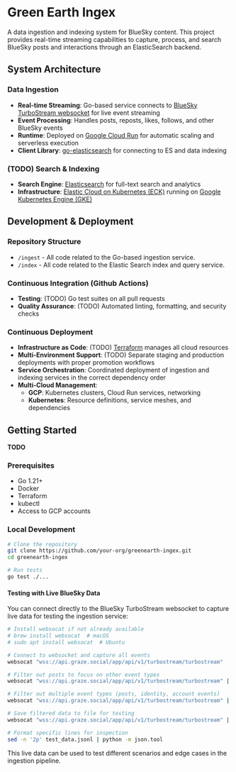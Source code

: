 # Green Earth Ingex

A data ingestion and indexing system for BlueSky content. This project provides real-time streaming capabilities to capture, process, and search BlueSky posts and interactions through an ElasticSearch backend.

## System Architecture

### Data Ingestion
- **Real-time Streaming**: Go-based service connects to [BlueSky TurboStream websocket](https://www.graze.social/docs/graze-turbostream) for live event streaming
- **Event Processing**: Handles posts, reposts, likes, follows, and other BlueSky events
- **Runtime**: Deployed on [Google Cloud Run](https://cloud.google.com/run/docs) for automatic scaling and serverless execution
- **Client Library**: [go-elasticsearch](https://pkg.go.dev/github.com/elastic/go-elasticsearch/v9) for connecting to ES and data indexing

### (TODO) Search & Indexing
- **Search Engine**: [Elasticsearch](https://www.elastic.co/docs/solutions/search) for full-text search and analytics
- **Infrastructure**: [Elastic Cloud on Kubernetes (ECK)](https://www.elastic.co/docs/deploy-manage/deploy/cloud-on-k8s#eck-overview) running on [Google Kubernetes Engine (GKE)](https://cloud.google.com/kubernetes-engine/docs?hl=en_US)

## Development & Deployment

### Repository Structure

- `/ingest` - All code related to the Go-based ingestion service.
- `/index` - All code related to the Elastic Search index and query service.

### Continuous Integration (Github Actions)
- **Testing**: (TODO) Go test suites on all pull requests
- **Quality Assurance**: (TODO) Automated linting, formatting, and security checks

### Continuous Deployment
- **Infrastructure as Code**: (TODO) [Terraform](https://developer.hashicorp.com/terraform/intro/use-cases) manages all cloud resources
- **Multi-Environment Support**: (TODO) Separate staging and production deployments with proper promotion workflows
- **Service Orchestration**: Coordinated deployment of ingestion and indexing services in the correct dependency order
- **Multi-Cloud Management**:
  - **GCP**: Kubernetes clusters, Cloud Run services, networking
  - **Kubernetes**: Resource definitions, service meshes, and dependencies

## Getting Started

**TODO**

### Prerequisites
- Go 1.21+
- Docker
- Terraform
- kubectl
- Access to GCP accounts

### Local Development
```bash
# Clone the repository
git clone https://github.com/your-org/greenearth-ingex.git
cd greenearth-ingex

# Run tests
go test ./...
```

#### Testing with Live BlueSky Data

You can connect directly to the BlueSky TurboStream websocket to capture live data for testing the ingestion service:

```bash
# Install websocat if not already available
# brew install websocat  # macOS
# sudo apt install websocat  # Ubuntu

# Connect to websocket and capture all events
websocat "wss://api.graze.social/app/api/v1/turbostream/turbostream"

# Filter out posts to focus on other event types
websocat "wss://api.graze.social/app/api/v1/turbostream/turbostream" | grep -v '"collection": "app.bsky.feed.post"'

# Filter out multiple event types (posts, identity, account events)
websocat "wss://api.graze.social/app/api/v1/turbostream/turbostream" | grep -v -E '"collection": "app.bsky.feed.post"|"kind": "identity"|"kind": "account"'

# Save filtered data to file for testing
websocat "wss://api.graze.social/app/api/v1/turbostream/turbostream" | grep -v '"collection": "app.bsky.feed.post"' > test_data.jsonl

# Format specific lines for inspection
sed -n '2p' test_data.jsonl | python -m json.tool
```

This live data can be used to test different scenarios and edge cases in the ingestion pipeline.